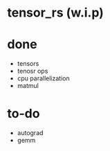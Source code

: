 # tensor_rs (w.i.p)

# done
* tensors
* tenosr ops
* cpu parallelization
* matmul

# to-do
* autograd
* gemm
